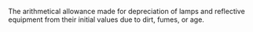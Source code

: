 The arithmetical allowance made for depreciation of lamps and reflective equipment from their initial values due to dirt, fumes, or age.
